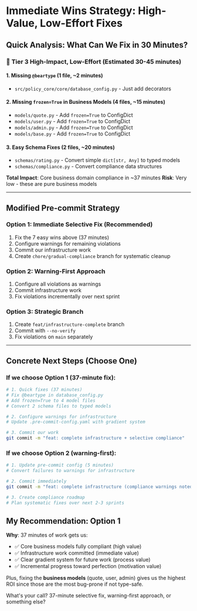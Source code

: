 # Immediate Wins Strategy: High-Value, Low-Effort Fixes

## Quick Analysis: What Can We Fix in 30 Minutes?

### 🎯 **Tier 3 High-Impact, Low-Effort (Estimated 30-45 minutes)**

#### 1. Missing `@beartype` (1 file, ~2 minutes)
- `src/policy_core/core/database_config.py` - Just add decorators

#### 2. Missing `frozen=True` in Business Models (4 files, ~15 minutes)
- `models/quote.py` - Add `frozen=True` to ConfigDict  
- `models/user.py` - Add `frozen=True` to ConfigDict
- `models/admin.py` - Add `frozen=True` to ConfigDict
- `models/base.py` - Add `frozen=True` to ConfigDict

#### 3. Easy Schema Fixes (2 files, ~20 minutes)
- `schemas/rating.py` - Convert simple `dict[str, Any]` to typed models
- `schemas/compliance.py` - Convert compliance data structures

**Total Impact**: Core business domain compliance in ~37 minutes
**Risk**: Very low - these are pure business models

---

## Modified Pre-commit Strategy

### Option 1: **Immediate Selective Fix** (Recommended)
1. Fix the 7 easy wins above (37 minutes)
2. Configure warnings for remaining violations  
3. Commit our infrastructure work
4. Create `chore/gradual-compliance` branch for systematic cleanup

### Option 2: **Warning-First Approach**
1. Configure all violations as warnings
2. Commit infrastructure work  
3. Fix violations incrementally over next sprint

### Option 3: **Strategic Branch**
1. Create `feat/infrastructure-complete` branch
2. Commit with `--no-verify` 
3. Fix violations on `main` separately

---

## Concrete Next Steps (Choose One)

### If we choose Option 1 (37-minute fix):
```bash
# 1. Quick fixes (37 minutes)
# Fix @beartype in database_config.py
# Add frozen=True to 4 model files  
# Convert 2 schema files to typed models

# 2. Configure warnings for infrastructure
# Update .pre-commit-config.yaml with gradient system

# 3. Commit our work
git commit -m "feat: complete infrastructure + selective compliance"
```

### If we choose Option 2 (warning-first):
```bash
# 1. Update pre-commit config (5 minutes)
# Convert failures to warnings for infrastructure

# 2. Commit immediately  
git commit -m "feat: complete infrastructure (compliance warnings noted)"

# 3. Create compliance roadmap
# Plan systematic fixes over next 2-3 sprints
```

## My Recommendation: **Option 1**

**Why**: 37 minutes of work gets us:
- ✅ Core business models fully compliant (high value)
- ✅ Infrastructure work committed (immediate value)  
- ✅ Clear gradient system for future work (process value)
- ✅ Incremental progress toward perfection (motivation value)

Plus, fixing the **business models** (quote, user, admin) gives us the highest ROI since those are the most bug-prone if not type-safe.

What's your call? 37-minute selective fix, warning-first approach, or something else?